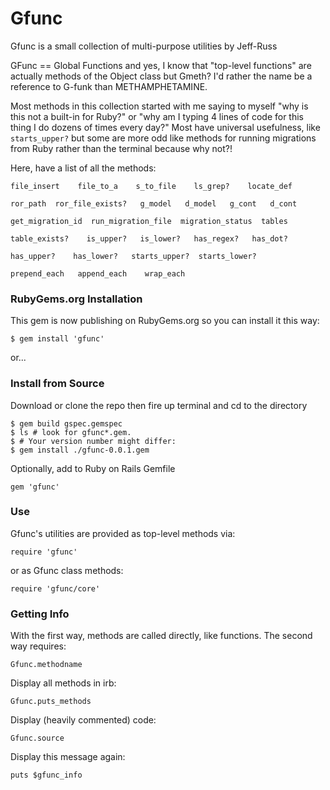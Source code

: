 # Gfunc

Gfunc is a small collection of multi-purpose utilities by Jeff-Russ

GFunc == Global Functions and yes, I know that "top-level functions"
are actually methods of the Object class but Gmeth? I'd rather the name be 
a reference to G-funk than METHAMPHETAMINE.

Most methods in this collection started with me saying to myself "why is this 
not a built-in for Ruby?" or "why am I typing 4 lines of code for this thing 
I do dozens of times every day?" Most have universal usefulness, like 
`starts_upper?` but some are more odd like methods for running migrations 
from Ruby rather than the terminal because why not?!

Here, have a list of all the methods:

	file_insert    file_to_a    s_to_file    ls_grep?    locate_def
	
	ror_path  ror_file_exists?   g_model   d_model   g_cont   d_cont

	get_migration_id  run_migration_file  migration_status  tables

	table_exists?    is_upper?   is_lower?   has_regex?   has_dot?

	has_upper?    has_lower?   starts_upper?  starts_lower?

	prepend_each   append_each    wrap_each


### RubyGems.org Installation

This gem is now publishing on RubyGems.org so you can install it this way:

	$ gem install 'gfunc'
	
or...

### Install from Source

Download or clone the repo then fire up terminal and cd to the directory

	$ gem build gspec.gemspec
	$ ls # look for gfunc*.gem.
	$ # Your version number might differ:
	$ gem install ./gfunc-0.0.1.gem 



Optionally, add to Ruby on Rails Gemfile

	gem 'gfunc'

### Use

Gfunc's utilities are provided as top-level methods via:

	require 'gfunc'

or as Gfunc class methods:

	require 'gfunc/core'

### Getting Info

With the first way, methods are called directly, like functions. 
The second way requires: 

	Gfunc.methodname

Display all methods in irb:

	Gfunc.puts_methods

Display (heavily commented) code:

	Gfunc.source

Display this message again:

	puts $gfunc_info

